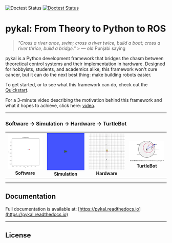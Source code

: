 ![Doctest Status](https://github.com/nehalsinghmangat/pykal/actions/workflows/doctest.yml/badge.svg) [![Doctest Status](https://github.com/nehalsinghmangat/pykal/actions/workflows/doctest.yml)](https://github.com/nehalsinghmangat/pykal/actions/workflows/doctest.yml)

# pykal: From Theory to Python to ROS

> _"Cross a river once, swim; cross a river twice, build a boat; cross a river thrice, build a bridge."_ > — old Punjabi saying

pykal is a Python development framework that bridges the chasm between theoretical control systems and their implementation in hardware. Designed for hobbyists, students, and academics alike, this framework won't cure cancer, but it can do the next best thing: make building robots easier.

To get started, or to see what this framework can do, check out the [Quickstart](docs/source/quickstart_index.rst).

For a 3-minute video describing the motivation behind this framework and what it hopes to achieve, click here: [video](video).

---
### Software → Simulation → Hardware → TurtleBot

<table>
  <tr>
    <td align="center">
      <img src="docs/source/_static/turtlesim_software.gif" alt="Turtle Software" width="200"/><br/>
      <strong>Software</strong>
    </td>
    <td align="center">
      <img src="docs/source/_static/turtlesim_simulation.gif" alt="Turtle Simulation" width="200"/><br/>
      <strong>Simulation</strong>
    </td>
    <td align="center">
      <img src="docs/source/_static/turtlesim_hardware.gif" alt="Turtle Hardware" width="200"/><br/>
      <strong>Hardware</strong>
    </td>
    <td align="center">
      <img src="docs/source/_static/turtlebot.svg" alt="TurtleBot Overview" width="200"/><br/>
      <strong>TurtleBot</strong>
    </td>
  </tr>
</table>


---

## Documentation

Full documentation is available at: [https://pykal.readthedocs.io](https://pykal.readthedocs.io)

---

## License

